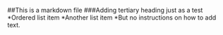 ##This is a markdown file
###Adding tertiary heading just as a test
*Ordered list item
*Another list item
*But no instructions on how to add text. 
